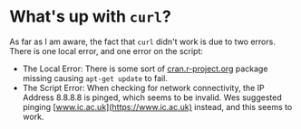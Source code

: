 # What's up with `curl`?

As far as I am aware, the fact that `curl` didn't work is due to two errors. There is one local error, and one error on the script:
  * The Local Error: There is some sort of [cran.r-project.org](https://cran.r-project.org) package missing causing `apt-get update` to fail.
  * The Script Error: When checking for network connectivity, the IP Address 8.8.8.8 is pinged, which seems to be invalid. Wes suggested pinging [www.ic.ac.uk](https://www.ic.ac.uk) instead, and this seems to work.
  
